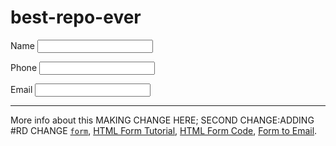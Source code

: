 # best-repo-ever
<!DOCTYPE html>
<title>My Example</title>

<form method="get" action="/html/codes/html_form_handler.cfm">
  <p>
    <label>Name
      <input type="text" name="customer_name" required>
    </label> 
  </p>

  <p>
    <label>Phone 
      <input type="tel" name="phone_number">
    </label>
  </p>

  <p>
    <label>Email 
      <input type="email" name="email_address">
    </label>
  </p>
</form>

<hr>
<p>More info about this MAKING CHANGE HERE; SECOND CHANGE:ADDING #RD CHANGE <a href="/html/tags/html_form_tag.cfm"><code>form</code></a>, <a href="/html/tutorial/html_forms.cfm">HTML Form Tutorial</a>, <a href="/html/codes/html_form_code.cfm">HTML Form Code</a>, <a href="/html/codes/html_form_to_email.cfm">Form to Email</a>.</p>
